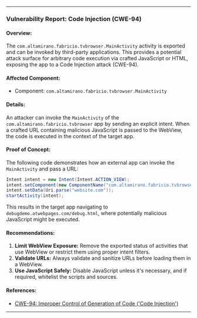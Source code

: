 
---

### Vulnerability Report: Code Injection (CWE-94)

#### Overview:
The `com.altamirano.fabricio.tvbrowser.MainActivity` activity is exported and can be invoked by third-party applications. This provides a potential attack surface for arbitrary code execution via crafted JavaScript or HTML, exposing the app to a Code Injection attack (CWE-94).

#### Affected Component:
- Component: `com.altamirano.fabricio.tvbrowser.MainActivity`

#### Details:
An attacker can invoke the `MainActivity` of the `com.altamirano.fabricio.tvbrowser` app by sending an explicit intent. When a crafted URL containing malicious JavaScript is passed to the WebView, the code is executed in the context of the target app.

#### Proof of Concept:
The following code demonstrates how an external app can invoke the `MainActivity` and pass a URL:

```java
Intent intent = new Intent(Intent.ACTION_VIEW);
intent.setComponent(new ComponentName("com.altamirano.fabricio.tvbrowser", "com.altamirano.fabricio.tvbrowser.MainActivity"));
intent.setData(Uri.parse("website.com"));
startActivity(intent);
```

This results in the target app navigating to `debugdemo.atwebpages.com/debug.html`, where potentially malicious JavaScript might be executed.

#### Recommendations:
1. **Limit WebView Exposure:** Remove the exported status of activities that use WebView or restrict them using proper intent filters.
2. **Validate URLs:** Always validate and sanitize URLs before loading them in a WebView.
3. **Use JavaScript Safely:** Disable JavaScript unless it's necessary, and if required, whitelist the scripts and sources.

#### References:
- [CWE-94: Improper Control of Generation of Code ('Code Injection')](https://cwe.mitre.org/data/definitions/94.html)

---

